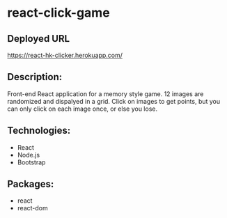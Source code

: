 # react-click-game

## Deployed URL
https://react-hk-clicker.herokuapp.com/

## Description:
Front-end React application for a memory style game. 12 images are randomized and dispalyed in a grid. Click on images to get points, but you can only click on each image once, or else you lose.

## Technologies:
- React 
- Node.js
- Bootstrap

## Packages:
- react
- react-dom
